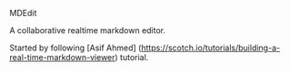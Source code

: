 MDEdit

A collaborative realtime markdown editor.

Started by following [Asif Ahmed] (https://scotch.io/tutorials/building-a-real-time-markdown-viewer) tutorial.
